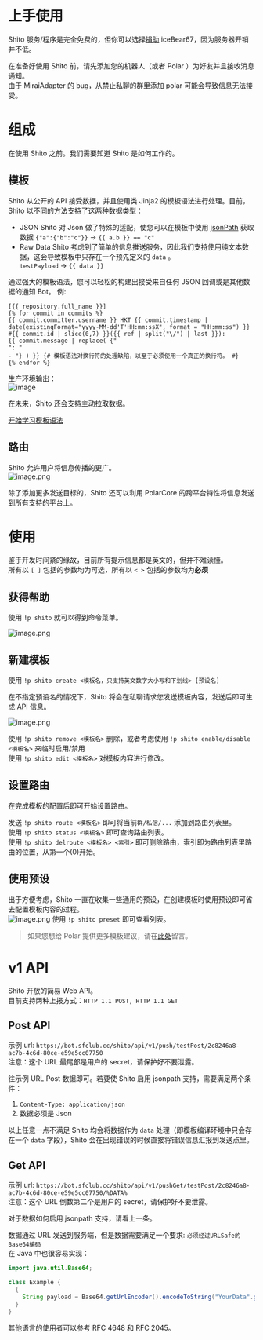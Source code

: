 # 上手使用

Shito 服务/程序是完全免费的，但你可以选择[捐助](https://afdian.net/@omgib67) iceBear67，因为服务器开销并不低。

在准备好使用 Shito 前，请先添加您的机器人（或者 Polar ）为好友并且接收消息通知。  
由于 MiraiAdapter 的 bug，从禁止私聊的群里添加 polar 可能会导致信息无法接受。

# 组成

在使用 Shito 之前。我们需要知道 Shito 是如何工作的。

## 模板

Shito 从公开的 API 接受数据，并且使用类 Jinja2 的模板语法进行处理。目前，Shito 以不同的方法支持了这两种数据类型：

- JSON Shito 对 Json 做了特殊的适配，使您可以在模板中使用 [jsonPath](https://github.com/json-path/JsonPath) 获取数据
  `{"a":{"b":"c"}}` -> `{{ a.b }} == "c"`
- Raw Data Shito 考虑到了简单的信息推送服务，因此我们支持使用纯文本数据，这会导致模板中只存在一个预先定义的 `data` 。  
  `testPayload` -> `{{ data }}`

通过强大的模板语法，您可以轻松的构建出接受来自任何 JSON 回调或是其他数据的通知 Bot。 例:

```
[{{ repository.full_name }}]
{% for commit in commits %}
{{ commit.committer.username }} HKT {{ commit.timestamp | date(existingFormat="yyyy-MM-dd'T'HH:mm:ssX", format = "HH:mm:ss") }} 
#{{ commit.id | slice(0,7) }}({{ ref | split("\/") | last }}):
{{ commit.message | replace( {"
": "
- "} ) }} {# 模板语法对换行符的处理缺陷，以至于必须使用一个真正的换行符。 #}
{% endfor %}
```

生产环境输出：  
![image](https://upload.cc/i1/2021/11/21/CQx1ya.png)

在未来，Shito 还会支持主动拉取数据。

[开始学习模板语法](https://pebbletemplates.io/wiki/guide/basic-usage/)

## 路由

Shito 允许用户将信息传播的更广。  
![image.png](https://i.loli.net/2021/11/21/mV3iRHcLWBYnlOE.png)

除了添加更多发送目标的，Shito 还可以利用 PolarCore 的跨平台特性将信息发送到所有支持的平台上。

# 使用

鉴于开发时间紧的缘故，目前所有提示信息都是英文的，但并不难读懂。    
所有以 `[ ]` 包括的参数均为可选，所有以 `< >` 包括的参数均为**必须**

## 获得帮助

使用 `!p shito` 就可以得到命令菜单。

![image.png](https://i.loli.net/2021/11/21/vhnGxjl3BPakOKR.png)

## 新建模板

使用 `!p shito create <模板名，只支持英文数字大小写和下划线> [预设名]`

在不指定预设名的情况下，Shito 将会在私聊请求您发送模板内容，发送后即可生成 API 信息。

![image.png](https://i.loli.net/2021/11/21/bMUI4fghZ2oX7Kd.png)

使用 `!p shito remove <模板名>` 删除，或者考虑使用 `!p shito enable/disable <模板名>` 来临时启用/禁用    
使用 `!p shito edit <模板名>` 对模板内容进行修改。

## 设置路由

在完成模板的配置后即可开始设置路由。

发送 `!p shito route <模板名>` 即可将当前`群/私信/...` 添加到路由列表里。     
使用 `!p shito status <模板名>` 即可查询路由列表。  
使用 `!p shito delroute <模板名> <索引>` 即可删除路由，索引即为路由列表里路由的位置，从第一个(0)开始。

## 使用预设

出于方便考虑，Shito 一直在收集一些通用的预设，在创建模板时使用预设即可省去配置模板内容的过程。      
![image.png](https://i.loli.net/2021/11/21/K8pS3CDEOmftZHX.png)
使用 `!p shito preset` 即可查看列表。

> 如果您想给 Polar 提供更多模板建议，请在[此处](https://github.com/project-polar/bot/issues)留言。

# v1 API

Shito 开放的简易 Web API。  
目前支持两种上报方式：`HTTP 1.1 POST`，`HTTP 1.1 GET`

## Post API

示例 url: `https://bot.sfclub.cc/shito/api/v1/push/testPost/2c8246a8-ac7b-4c6d-80ce-e59e5cc07750`  
注意：这个 URL 最尾部是用户的 secret，请保护好不要泄露。

往示例 URL Post 数据即可。若要使 Shito 启用 jsonpath 支持，需要满足两个条件：

1. `Content-Type: application/json`
2. 数据必须是 Json

以上任意一点不满足 Shito 均会将数据作为 `data` 处理（即模板编译环境中只会存在一个 `data` 字段），Shito 会在出现错误的时候直接将错误信息汇报到发送点里。

## Get API

示例 url: `https://bot.sfclub.cc/shito/api/v1/pushGet/testPost/2c8246a8-ac7b-4c6d-80ce-e59e5cc07750/%DATA%`  
注意：这个 URL 倒数第二个是用户的 secret，请保护好不要泄露。

对于数据如何启用 jsonpath 支持，请看上一条。

数据通过 URL 发送到服务端，但是数据需要满足一个要求: `必须经过URLSafe的Base64编码`    
在 Java 中也很容易实现：

```java
import java.util.Base64;

class Example {
  {
    String payload = Base64.getUrlEncoder().encodeToString("YourData".getBytes());
  }
}
```

其他语言的使用者可以参考 RFC 4648 和 RFC 2045。
